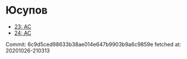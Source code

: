 # Юсупов
- [23: AC](23.md)
- [24: AC](24.md)

Commit: 6c9d5ced98633b38ae014e647b9903b9a6c9859e
 fetched at: 20201026-210313

